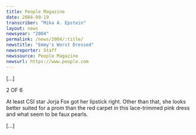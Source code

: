 ```yaml
---
title: People Magazine
date: 2004-09-19
transcriber: "Mika A. Epstein"
layout: news
newsyear: "2004"
permalink: /news/2004/:title/
newstitle: "Emmy's Worst Dressed"
newsreporter: Staff
newssource: People Magazine
newsurl: https://www.people.com
---
```


[...]

2 OF 6

At least CSI star Jorja Fox got her lipstick right. Other than that, she looks better suited for a prom than the red carpet in this lace-trimmed pink dress and what seem to be faux pearls.

[...]
